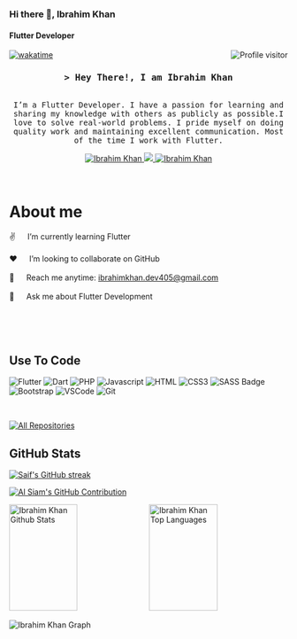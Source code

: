 
### Hi there 👋, Ibrahim Khan
#### Flutter Developer


<a href="https://komarev.com/ghpvc/?username=Ibrahim-K98han">
  <img align="right" src="https://komarev.com/ghpvc/?username=Ibrahim-K98han&label=Visitors&color=0e75b6&style=flat" alt="Profile visitor" />
</a>


[![wakatime](https://wakatime.com/badge/user/eebb3dd8-d9b2-40de-9b88-6fd6cac99dbc.svg)](https://wakatime.com/@eebb3dd8-d9b2-40de-9b88-6fd6cac99dbc)

<!-- Intro  -->
<h3 align="center">
        <samp>&gt; Hey There!, I am
                <b><a>Ibrahim Khan</a></b>
        </samp>
</h3>


<p align="center"> 
  <samp>
    <br>
      I’m a Flutter Developer. I have a passion for learning and sharing my knowledge with others as publicly as possible.I love to solve real-world problems. I pride myself on doing quality work and maintaining excellent communication. Most of the time I work with Flutter.
    

  </samp>
</p>

<p align="center">
 <a href="[https://linkedin.com/in/al-siam](https://www.linkedin.com/in/ibrahim-khan-a7b6ba15b/)" target="_blank">
  <img src="https://img.shields.io/badge/LinkedIn-0077B5?style=for-the-badge&logo=linkedin&logoColor=white" alt="Ibrahim Khan"/>
 </a>
 <a href="[https://twitter.com/_alsiam](https://twitter.com/49IbrahimKhan1)" target="_blank">
  <img src="https://img.shields.io/badge/Twitter-1DA1F2?style=for-the-badge&logo=twitter&logoColor=white" />
 </a> 
 <a href="[https://facebook.com/alsiam.dev](https://www.facebook.com/ibrahim.aitvet/)" target="_blank">
  <img src="https://img.shields.io/badge/Facebook-20BEFF?&style=for-the-badge&logo=facebook&logoColor=white" alt="Ibrahim Khan"  />
  </a> 
</p>
<br />

<!-- About Section -->
 # About me
 
<p>

  
 ✌️ &emsp;  I’m currently learning Flutter <br/><br/>
 ❤️ &emsp; I’m looking to collaborate on GitHub<br/><br/>
 📧 &emsp; Reach me anytime: ibrahimkhan.dev405@gmail.com<br/><br/>
 💬 &emsp; Ask me about Flutter Development

</p>

<br/>
<br/>
<br/>

## Use To Code

![Flutter](https://img.shields.io/badge/Flutter-%2302569B.svg?style=for-the-badge&logo=Flutter&logoColor=white)
![Dart](https://img.shields.io/badge/dart-%230175C2.svg?style=for-the-badge&logo=dart&logoColor=white)
![PHP](https://img.shields.io/badge/php-%23777BB4.svg?style=for-the-badge&logo=php&logoColor=white)
![Javascript](https://img.shields.io/badge/Javascript-F0DB4F?style=for-the-badge&labelColor=black&logo=javascript&logoColor=F0DB4F)
![HTML](https://img.shields.io/badge/HTML5-E34F26?style=for-the-badge&logo=html5&logoColor=white)
![CSS3](https://img.shields.io/badge/CSS3-1572B6?style=for-the-badge&logo=css3&logoColor=white)
![SASS Badge](https://img.shields.io/badge/Sass-CC6699?style=for-the-badge&logo=sass&logoColor=white)
![Bootstrap](https://img.shields.io/badge/Bootstrap-563D7C?style=for-the-badge&logo=bootstrap&logoColor=white)
![VSCode](https://img.shields.io/badge/Visual_Studio-0078d7?style=for-the-badge&logo=visual%20studio&logoColor=white)
![Git](https://img.shields.io/badge/Git-F05032?style=for-the-badge&logo=git&logoColor=white)

<br/>


<p align="left">
  <a href="https://github.com/Ibrahim-K98han?tab=repositories" target="_blank"><img alt="All Repositories" title="All Repositories" src="https://img.shields.io/badge/-All%20Repos-2962FF?style=for-the-badge&logo=koding&logoColor=white"/></a>
</p>

## GitHub Stats

<p align="left">
  <a href="https://github.com/Ibrahim-K98han">
    <img src="https://github-readme-streak-stats.herokuapp.com/?user=Ibrahim-K98han&theme=radical&border=7F3FBF&background=0D1117" alt="Saif's GitHub streak"/>
  </a>
</p>

<p align="left">
  <a href="https://github.com/Ibrahim-K98han">
    <img src="https://github-profile-summary-cards.vercel.app/api/cards/profile-details?username=Ibrahim-K98han&theme=radical" alt="Al Siam's GitHub Contribution"/>
  </a>
</p>

<a> 
    <a href="https://github.com/Ibrahim-K98han"><img alt="Ibrahim Khan Github Stats" src="https://denvercoder1-github-readme-stats.vercel.app/api?username=Ibrahim-K98han&show_icons=true&count_private=true&theme=react&border_color=7F3FBF&bg_color=0D1117&title_color=F85D7F&icon_color=F8D866" height="192px" width="49.5%"/></a>
  <a href="https://github.com/Ibrahim-K98han"><img alt="Ibrahim Khan Top Languages" src="https://denvercoder1-github-readme-stats.vercel.app/api/top-langs/?username=Ibrahim-K98han&langs_count=8&layout=compact&theme=react&border_color=7F3FBF&bg_color=0D1117&title_color=F85D7F&icon_color=F8D866" height="192px" width="49.5%"/></a>
  <br/>
</a>


![Ibrahim Khan Graph](https://github-readme-activity-graph.vercel.app/graph?username=Ibrahim-K98han&custom_title=Al%20Siam%27s%20GitHub%20Activity%20Graph&bg_color=0D1117&color=7F3FBF&line=7F3FBF&point=7F3FBF&area_color=FFFFFF&title_color=FFFFFF&area=true) 

